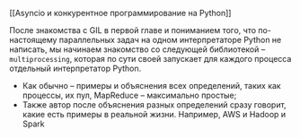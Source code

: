 [[Asyncio и конкурентное программирование на Python]]

После знакомства с GIL в первой главе и пониманием того, что по-настоящему параллельных задач на одном интерпретаторе Python не написать, мы начинаем знакомство со следующей библиотекой – `multiprocessing`, которая по сути своей запускает для каждого процесса отдельный интерпретатор Python.

- Как обычно – примеры и объяснения всех определений, таких как процессы, их пул, MapReduce – максимально простые;
- Также автор после объяснения разных определений сразу говорит, какие есть примеры в реальной жизни. Например, AWS и Hadoop и Spark